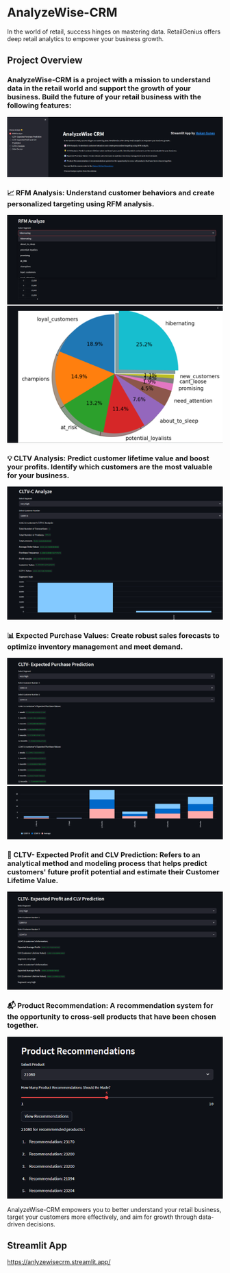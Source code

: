 # AnalyzeWise-CRM
In the world of retail, success hinges on mastering data. RetailGenius offers deep retail analytics to empower your business growth.

## Project Overview
### AnalyzeWise-CRM is a project with a mission to understand data in the retail world and support the growth of your business. Build the future of your retail business with the following features:
![GitHub Logo](https://github.com/HakanGnes/AnalyzeWise-CRM/blob/main/Images/profile.png)

### 📈 RFM Analysis: Understand customer behaviors and create personalized targeting using RFM analysis.
![GitHub Logo](https://github.com/HakanGnes/AnalyzeWise-CRM/blob/main/Images/Rfm.png)
![GitHub Logo](https://github.com/HakanGnes/AnalyzeWise-CRM/blob/main/Images/graphic.png)

### 💡 CLTV Analysis: Predict customer lifetime value and boost your profits. Identify which customers are the most valuable for your business.
![GitHub Logo](https://github.com/HakanGnes/AnalyzeWise-CRM/blob/main/Images/CLTV-C%20Analyze.png)

### 📊 Expected Purchase Values: Create robust sales forecasts to optimize inventory management and meet demand.
![GitHub Logo](https://github.com/HakanGnes/AnalyzeWise-CRM/blob/main/Images/CLTV-%20Expected%20Purchase%20Prediction.png)
![GitHub Logo](https://github.com/HakanGnes/AnalyzeWise-CRM/blob/main/Images/graphic2.png)

### 💼 CLTV- Expected Profit and CLV Prediction: Refers to an analytical method and modeling process that helps predict customers' future profit potential and estimate their Customer Lifetime Value.
![GitHub Logo](https://github.com/HakanGnes/AnalyzeWise-CRM/blob/main/Images/CLTV-%20Expected%20Profit%20and%20CLV%20Prediction.png)

### 📬 Product Recommendation: A recommendation system for the opportunity to cross-sell products that have been chosen together.
![GitHub Logo](https://github.com/HakanGnes/AnalyzeWise-CRM/blob/main/Images/Product%20Recommendation.png)

AnalyzeWise-CRM empowers you to better understand your retail business, target your customers more effectively, and aim for growth through data-driven decisions.

## Streamlit App
https://anlyzewisecrm.streamlit.app/




